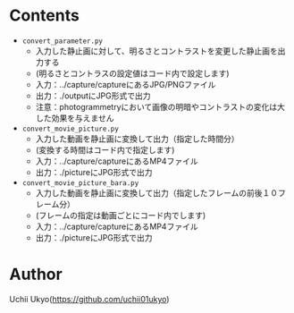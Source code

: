 # Contents
+ `convert_parameter.py`
    + 入力した静止画に対して、明るさとコントラストを変更した静止画を出力する
    + (明るさとコントラスの設定値はコード内で設定します)
    + 入力：../capture/captureにあるJPG/PNGファイル
    + 出力：./outputにJPG形式で出力
    + 注意：photogrammetryにおいて画像の明暗やコントラストの変化は大した効果を与えません
+ `convert_movie_picture.py`
    + 入力した動画を静止画に変換して出力（指定した時間分）
    + (変換する時間はコード内で指定します)
    + 入力：../capture/captureにあるMP4ファイル
    + 出力：./pictureにJPG形式で出力
+ `convert_movie_picture_bara.py`
    + 入力した動画を静止画に変換して出力（指定したフレームの前後１０フレーム分）
    + (フレームの指定は動画ごとにコード内でします)
    + 入力：../capture/captureにあるMP4ファイル
    + 出力：./pictureにJPG形式で出力

# Author
Uchii Ukyo(https://github.com/uchii01ukyo)